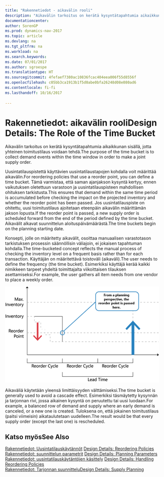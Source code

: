 ```yaml
---
title: "Rakennetiedot - aikavälin rooli"
description: "Aikavälin tarkoitus on kerätä kysyntätapahtumia aikaikkunan sisällä, jotta yhteinen toimitustilaus voidaan tehdä."
documentationcenter: 
author: SorenGP
ms.prod: dynamics-nav-2017
ms.topic: article
ms.devlang: na
ms.tgt_pltfrm: na
ms.workload: na
ms.search.keywords: 
ms.date: 07/01/2017
ms.author: sgroespe
ms.translationtype: HT
ms.sourcegitcommit: 4fefaef7380ac10836fcac404eea006f55d8556f
ms.openlocfilehash: c05bb3ca1913b1f5d0abe0bfa26248d08e080ad6
ms.contentlocale: fi-fi
ms.lasthandoff: 10/16/2017

---
```

# <a name="design-details-the-role-of-the-time-bucket"></a><span data-ttu-id="9dcfa-103">Rakennetiedot: aikavälin rooli</span><span class="sxs-lookup"><span data-stu-id="9dcfa-103">Design Details: The Role of the Time Bucket</span></span>
<span data-ttu-id="9dcfa-104">Aikavälin tarkoitus on kerätä kysyntätapahtumia aikaikkunan sisällä, jotta yhteinen toimitustilaus voidaan tehdä.</span><span class="sxs-lookup"><span data-stu-id="9dcfa-104">The purpose of the time bucket is to collect demand events within the time window in order to make a joint supply order.</span></span>  
  
 <span data-ttu-id="9dcfa-105">Uusintatilauspistettä käyttävien uusintatilaustapojen kohdalla voit määrittää aikavälin.</span><span class="sxs-lookup"><span data-stu-id="9dcfa-105">For reordering policies that use a reorder point, you can define a time bucket.</span></span> <span data-ttu-id="9dcfa-106">Tämä varmistaa, että saman ajanjakson kysyntä kertyy, ennen vaikutuksen oletettuun varastoon ja uusintatilauspisteen mahdollisen ohituksen tarkistusta.</span><span class="sxs-lookup"><span data-stu-id="9dcfa-106">This ensures that demand within the same time period is accumulated before checking the impact on the projected inventory and whether the reorder point has been passed.</span></span> <span data-ttu-id="9dcfa-107">Jos uusintatilauspiste on ohitettu, uusi toimitustilaus ajoitetaan eteenpäin aikavälin määrittämän jakson lopusta.</span><span class="sxs-lookup"><span data-stu-id="9dcfa-107">If the reorder point is passed, a new supply order is scheduled forward from the end of the period defined by the time bucket.</span></span> <span data-ttu-id="9dcfa-108">Aikavälit alkavat suunnittelun aloituspäivämäärästä.</span><span class="sxs-lookup"><span data-stu-id="9dcfa-108">The time buckets begin on the planning starting date.</span></span>  
  
 <span data-ttu-id="9dcfa-109">Konsepti, jolle on määritetty aikavälit, osoittaa manuaalisen varastotason tarkistuksen prosessin säännöllisin väliajoin, ei jokaisen tapahtuman kohdalla.</span><span class="sxs-lookup"><span data-stu-id="9dcfa-109">The time-bucketed concept reflects the manual process of checking the inventory level on a frequent basis rather than for each transaction.</span></span> <span data-ttu-id="9dcfa-110">Käyttäjän on määritettävä toistoväli (aikaväli).</span><span class="sxs-lookup"><span data-stu-id="9dcfa-110">The user needs to define the frequency (the time bucket).</span></span> <span data-ttu-id="9dcfa-111">Esimerkiksi käyttäjä kerää kaikki nimikkeen tarpeet yhdeltä toimittajalta viikoittaisen tilauksen asettamiseksi.</span><span class="sxs-lookup"><span data-stu-id="9dcfa-111">For example, the user gathers all item needs from one vendor to place a weekly order.</span></span>  
  
 ![](media/nav_app_supply_planning_2_reorder_cycle.png "NAV_APP_supply_planning_2_reorder_cycle")  
  
 <span data-ttu-id="9dcfa-112">Aikaväliä käytetään yleensä limittäisyyden välttämiseksi.</span><span class="sxs-lookup"><span data-stu-id="9dcfa-112">The time bucket is generally used to avoid a cascade effect.</span></span> <span data-ttu-id="9dcfa-113">Esimerkiksi täsmäytetty kysynnän ja tarjonnan rivi, jossa aikainen kysyntä on peruutettu tai uusi luodaan.</span><span class="sxs-lookup"><span data-stu-id="9dcfa-113">For example, a balanced row of demand and supply where an early demand is canceled, or a new one is created.</span></span> <span data-ttu-id="9dcfa-114">Tuloksena on, että jokainen toimitustilaus (paitsi viimeisin) aikataulutetaan uudelleen.</span><span class="sxs-lookup"><span data-stu-id="9dcfa-114">The result would be that every supply order (except the last one) is rescheduled.</span></span>  
  
## <a name="see-also"></a><span data-ttu-id="9dcfa-115">Katso myös</span><span class="sxs-lookup"><span data-stu-id="9dcfa-115">See Also</span></span>  
 <span data-ttu-id="9dcfa-116">[Rakennetiedot: Uusintatilauskäytännöt](design-details-reordering-policies.md) </span><span class="sxs-lookup"><span data-stu-id="9dcfa-116">[Design Details: Reordering Policies](design-details-reordering-policies.md) </span></span>  
 <span data-ttu-id="9dcfa-117">[Rakennetiedot: suunnittelun parametrit](design-details-planning-parameters.md) </span><span class="sxs-lookup"><span data-stu-id="9dcfa-117">[Design Details: Planning Parameters](design-details-planning-parameters.md) </span></span>  
 <span data-ttu-id="9dcfa-118">[Rakennetiedot: uusintatilauskäytäntöjen käsittely](design-details-handling-reordering-policies.md) </span><span class="sxs-lookup"><span data-stu-id="9dcfa-118">[Design Details: Handling Reordering Policies](design-details-handling-reordering-policies.md) </span></span>  
 [<span data-ttu-id="9dcfa-119">Rakennetiedot: Tarjonnan suunnittelu</span><span class="sxs-lookup"><span data-stu-id="9dcfa-119">Design Details: Supply Planning</span></span>](design-details-supply-planning.md)
